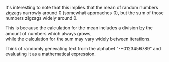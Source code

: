 It's interesting to note that this implies that the mean of random numbers zigzags narrowly around 0 (somewhat approaches 0), but the sum of those numbers zigzags widely around 0.  

This is because the calculation for the mean includes a division by the amount of numbers which always grows,  
while the calculation for the sum may vary widely between iterations. 


Think of randomly generating text from the alphabet "-+0123456789" and evaluating it as a mathematical expression.  



